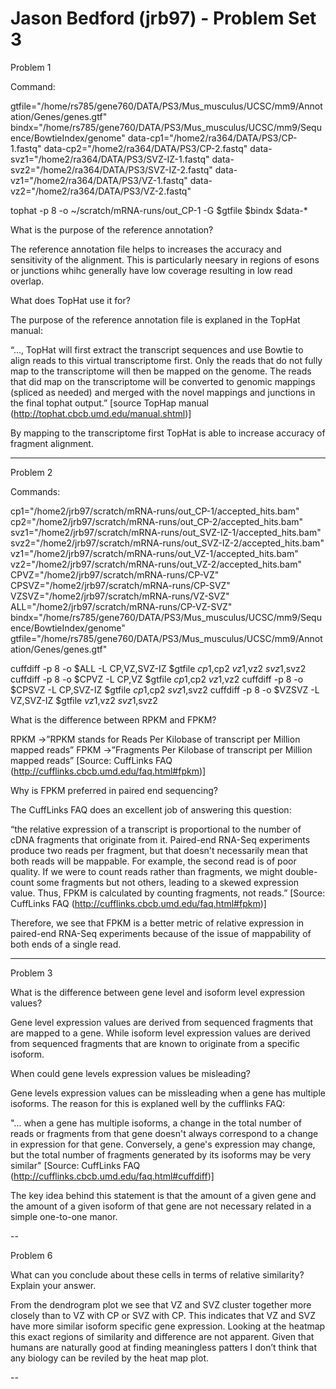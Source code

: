 Jason Bedford (jrb97) - Problem Set 3
===

Problem 1

Command:

gtfile="/home/rs785/gene760/DATA/PS3/Mus_musculus/UCSC/mm9/Annotation/Genes/genes.gtf"
bindx="/home/rs785/gene760/DATA/PS3/Mus_musculus/UCSC/mm9/Sequence/BowtieIndex/genome"
data-cp1="/home2/ra364/DATA/PS3/CP-1.fastq"
data-cp2="/home2/ra364/DATA/PS3/CP-2.fastq"
data-svz1="/home2/ra364/DATA/PS3/SVZ-IZ-1.fastq" 
data-svz2="/home2/ra364/DATA/PS3/SVZ-IZ-2.fastq"
data-vz1="/home2/ra364/DATA/PS3/VZ-1.fastq"
data-vz2="/home2/ra364/DATA/PS3/VZ-2.fastq"

tophat -p 8 -o ~/scratch/mRNA-runs/out_CP-1 -G $gtfile $bindx $data-*


What is the purpose of the reference annotation? 

The reference annotation file helps to increases the accuracy and sensitivity of the alignment. This is particularly neesary in regions of esons or junctions whihc generally have low coverage resulting in low read overlap. 

What does TopHat use it for?

The purpose of the reference annotation file is explaned in the TopHat manual: 

“..., TopHat will first extract the transcript sequences and use Bowtie to align reads to this virtual transcriptome first. Only the reads that do not fully map to the transcriptome will then be mapped on the genome. The reads that did map on the transcriptome will be converted to genomic mappings (spliced as needed) and merged with the novel mappings and junctions in the final tophat output.”
[source TopHap manual (http://tophat.cbcb.umd.edu/manual.shtml)]

By mapping to the transcriptome first TopHat is able to increase accuracy of fragment alignment. 

---

Problem 2

Commands:

cp1="/home2/jrb97/scratch/mRNA-runs/out_CP-1/accepted_hits.bam"
cp2="/home2/jrb97/scratch/mRNA-runs/out_CP-2/accepted_hits.bam"
svz1="/home2/jrb97/scratch/mRNA-runs/out_SVZ-IZ-1/accepted_hits.bam"
svz2="/home2/jrb97/scratch/mRNA-runs/out_SVZ-IZ-2/accepted_hits.bam"
vz1="/home2/jrb97/scratch/mRNA-runs/out_VZ-1/accepted_hits.bam"
vz2="/home2/jrb97/scratch/mRNA-runs/out_VZ-2/accepted_hits.bam"
CPVZ="/home2/jrb97/scratch/mRNA-runs/CP-VZ"
CPSVZ="/home2/jrb97/scratch/mRNA-runs/CP-SVZ"
VZSVZ="/home2/jrb97/scratch/mRNA-runs/VZ-SVZ"
ALL="/home2/jrb97/scratch/mRNA-runs/CP-VZ-SVZ"
bindx="/home/rs785/gene760/DATA/PS3/Mus_musculus/UCSC/mm9/Sequence/BowtieIndex/genome"
gtfile="/home/rs785/gene760/DATA/PS3/Mus_musculus/UCSC/mm9/Annotation/Genes/genes.gtf"

cuffdiff -p 8 -o $ALL -L CP,VZ,SVZ-IZ $gtfile $cp1,$cp2 $vz1,$vz2 $svz1,$svz2
cuffdiff -p 8 -o $CPVZ -L CP,VZ $gtfile $cp1,$cp2 $vz1,$vz2
cuffdiff -p 8 -o $CPSVZ -L CP,SVZ-IZ $gtfile $cp1,$cp2 $svz1,$svz2
cuffdiff -p 8 -o $VZSVZ -L VZ,SVZ-IZ $gtfile $vz1,$vz2 $svz1,$svz2


What is the difference between RPKM and FPKM?

RPKM ->”RPKM stands for Reads Per Kilobase of transcript per Million mapped reads”
FPKM ->”Fragments Per Kilobase of transcript per Million mapped reads”
[Source: CuffLinks FAQ (http://cufflinks.cbcb.umd.edu/faq.html#fpkm)]


Why is FPKM preferred in paired end sequencing?

The CuffLinks FAQ does an excellent job of answering this question:

“the relative expression of a transcript is proportional to the number of cDNA fragments that originate from it. Paired-end RNA-Seq experiments produce two reads per fragment, but that doesn't necessarily mean that both reads will be mappable. For example, the second read is of poor quality. If we were to count reads rather than fragments, we might double-count some fragments but not others, leading to a skewed expression value. Thus, FPKM is calculated by counting fragments, not reads.”
[Source: CuffLinks FAQ (http://cufflinks.cbcb.umd.edu/faq.html#fpkm)]

Therefore, we see that FPKM is a better metric of relative expression in paired-end RNA-Seq experiments because of the issue of mappability of both ends of a single read. 

---


Problem 3


What is the difference between gene level and isoform level expression values? 

Gene level expression values are derived from sequenced fragments that are mapped to a gene. While isoform level expression values are derived from sequenced fragments that are known to originate from a specific isoform.

When could gene levels expression values be misleading?

Gene levels expression values can be missleading when a gene has multiple isoforms. The reason for this is explaned well by the cufflinks FAQ:

 "... when a gene has multiple isoforms, a change in the total number of reads or fragments from that gene doesn't always correspond to a change in expression for that gene. Conversely, a gene's expression may change, but the total number of fragments generated by its isoforms may be very similar"
[Source: CuffLinks FAQ (http://cufflinks.cbcb.umd.edu/faq.html#cuffdiff)]

The key idea behind this statement is that the amount of a given gene and the amount of a given isoform of that gene are not necessary related in a simple one-to-one manor. 

--


Problem 6

What can you conclude about these cells in terms of relative similarity? Explain your answer.

From the dendrogram plot we see that VZ and SVZ cluster together more closely than to VZ with CP or SVZ with CP. This indicates that VZ and SVZ have more similar isoform specific gene expression. Looking at the heatmap this exact regions of similarity and difference are not apparent. Given that humans are naturally good at finding meaningless patters I don’t think that any biology can be reviled by the heat map plot. 

--




